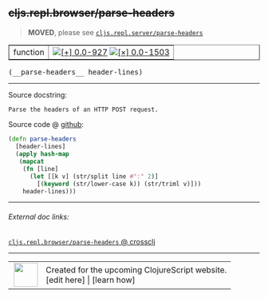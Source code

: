 ## ~~cljs.repl.browser/parse-headers~~


> __MOVED__, please see [`cljs.repl.server/parse-headers`](../cljs.repl.server/parse-headers.md)

 <table border="1">
<tr>
<td>function</td>
<td><a href="https://github.com/cljsinfo/cljs-api-docs/tree/0.0-927"><img valign="middle" alt="[+] 0.0-927" title="Added in 0.0-927" src="https://img.shields.io/badge/+-0.0--927-lightgrey.svg"></a> <a href="https://github.com/cljsinfo/cljs-api-docs/tree/0.0-1503"><img valign="middle" alt="[×] 0.0-1503" title="Removed in 0.0-1503" src="https://img.shields.io/badge/×-0.0--1503-red.svg"></a> </td>
</tr>
</table>


 <samp>
(__parse-headers__ header-lines)<br>
</samp>

---





Source docstring:

```
Parse the headers of an HTTP POST request.
```


Source code @ [github](https://github.com/clojure/clojurescript/blob/r1450/src/clj/cljs/repl/browser.clj#L116-L124):

```clj
(defn parse-headers
  [header-lines]
  (apply hash-map
   (mapcat
    (fn [line]
      (let [[k v] (str/split line #":" 2)]
        [(keyword (str/lower-case k)) (str/triml v)]))
    header-lines)))
```

<!--
Repo - tag - source tree - lines:

 <pre>
clojurescript @ r1450
└── src
    └── clj
        └── cljs
            └── repl
                └── <ins>[browser.clj:116-124](https://github.com/clojure/clojurescript/blob/r1450/src/clj/cljs/repl/browser.clj#L116-L124)</ins>
</pre>

-->

---



###### External doc links:

[`cljs.repl.browser/parse-headers` @ crossclj](http://crossclj.info/fun/cljs.repl.browser/parse-headers.html)<br>

---

 <table>
<tr><td>
<img valign="middle" align="right" width="48px" src="http://i.imgur.com/Hi20huC.png">
</td><td>
Created for the upcoming ClojureScript website.<br>
[edit here] | [learn how]
</td></tr></table>

[edit here]:https://github.com/cljsinfo/cljs-api-docs/blob/master/cljsdoc/cljs.repl.browser/parse-headers.cljsdoc
[learn how]:https://github.com/cljsinfo/cljs-api-docs/wiki/cljsdoc-files

<!--

This information was too distracting to show to readers, but I'll leave it
commented here since it is helpful to:

- pretty-print the data used to generate this document
- and show how to retrieve that data



The API data for this symbol:

```clj
{:moved "cljs.repl.server/parse-headers",
 :ns "cljs.repl.browser",
 :name "parse-headers",
 :signature ["[header-lines]"],
 :history [["+" "0.0-927"] ["-" "0.0-1503"]],
 :type "function",
 :full-name-encode "cljs.repl.browser/parse-headers",
 :source {:code "(defn parse-headers\n  [header-lines]\n  (apply hash-map\n   (mapcat\n    (fn [line]\n      (let [[k v] (str/split line #\":\" 2)]\n        [(keyword (str/lower-case k)) (str/triml v)]))\n    header-lines)))",
          :title "Source code",
          :repo "clojurescript",
          :tag "r1450",
          :filename "src/clj/cljs/repl/browser.clj",
          :lines [116 124]},
 :full-name "cljs.repl.browser/parse-headers",
 :docstring "Parse the headers of an HTTP POST request.",
 :removed {:in "0.0-1503", :last-seen "0.0-1450"}}

```

Retrieve the API data for this symbol:

```clj
;; from Clojure REPL
(require '[clojure.edn :as edn])
(-> (slurp "https://raw.githubusercontent.com/cljsinfo/cljs-api-docs/catalog/cljs-api.edn")
    (edn/read-string)
    (get-in [:symbols "cljs.repl.browser/parse-headers"]))
```

-->
